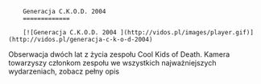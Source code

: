 
        Generacja C.K.O.D. 2004 
        =============
        
        [![Generacja C.K.O.D. 2004 ](http://vidos.pl/images/player.gif)](http://vidos.pl/generacja-c-k-o-d-2004)
        
        
 Obserwacja dwóch lat z życia zespołu Cool Kids of Death. Kamera towarzyszy członkom zespołu we wszystkich najważniejszych wydarzeniach, zobacz pełny opis
    